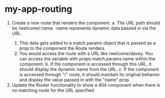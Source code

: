 # my-app-routing
1. Create a new route that renders the <Welcome/> component.
   a. The URL path should be /welcome/:name. :name represents dynamic data passed in via the URL.
      1) This data gets added to a match.params object that is passed as a prop to the component the Route renders.
      2) You would access the route with a URL like /welcome/davey. You can access the variable with props.match.params.name within the component.
   b. If the <Welcome/> component is accessed through this URL, it should display the dynamic name from the URL.
   c. If the <Welcome/> component is accessed through "/" route, it should maintain its original behavior and display the value passed in with the "name" prop.
2. Update the Router functionality to show a 404 component when there is no matching route for the URL specified
